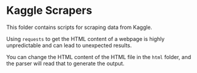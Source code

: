 # Kaggle Scrapers

This folder contains scripts for scraping data from Kaggle.

Using `requests` to get the HTML content of a webpage is highly unpredictable and can lead to unexpected results.

You can change the HTML content of the HTML file in the `html` folder, and the parser will read that to generate the output.
